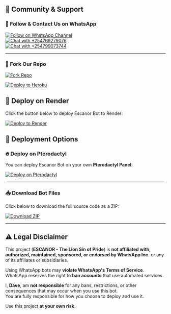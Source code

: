 ## 🤝 Community & Support

### 📲 Follow & Contact Us on WhatsApp
[![Follow on WhatsApp Channel](https://img.shields.io/badge/Follow-WhatsApp%20Channel-25D366?style=for-the-badge&logo=whatsapp)](https://whatsapp.com/channel/0029VavpWUvGk1Fkbzz0vz0v)  
[![Chat with +254769279076](https://img.shields.io/badge/Chat-+254769279076-25D366?style=for-the-badge&logo=whatsapp)](https://wa.me/254769279076)  
[![Chat with +254799073744](https://img.shields.io/badge/Chat-+254799073744-25D366?style=for-the-badge&logo=whatsapp)](https://wa.me/254799073744)

---

### 🍴 Fork Our Repo
[![Fork Repo](https://img.shields.io/badge/Fork-Our%20Repo-blueviolet?style=for-the-badge&logo=github)](https://github.com/Davemiracle01/ESCANOR-lion-sin-of-pride/fork)



[![Deploy to Heroku](https://www.herokucdn.com/deploy/button.svg)](https://heroku.com/deploy?template=https://github.com/Davemiracle01/ESCANOR-lion-sin-of-pride)


## 🚀 Deploy on Render

Click the button below to deploy Escanor Bot to Render:

[![Deploy to Render](https://render.com/images/deploy-to-render-button.svg)](https://render.com/deploy?repo=https://github.com/Davemiracle01/ESCANOR-lion-sin-of-pride)


## 🚀 Deployment Options

### 🔥 Deploy on Pterodactyl

You can deploy Escanor Bot on your own **Pterodactyl Panel**:

[![Deploy on Pterodactyl](https://img.shields.io/badge/Deploy%20on-Pterodactyl-orange?style=for-the-badge&logo=serverless)](https://github.com/Davemiracle01/ESCANOR-lion-sin-of-pride#pterodactyl-deployment-guide)

---

### 📥 Download Bot Files

Click below to download the full source code as a ZIP:

[![Download ZIP](https://img.shields.io/badge/Download%20-ZIP-blue?style=for-the-badge&logo=github)](https://github.com/Davemiracle01/ESCANOR-lion-sin-of-pride/archive/refs/heads/main.zip)







---

## ⚠️ Legal Disclaimer  

This project (**ESCANOR - The Lion Sin of Pride**) is **not affiliated with, authorized, maintained, sponsored, or endorsed by WhatsApp Inc.** or any of its affiliates or subsidiaries.  

Using WhatsApp bots may **violate WhatsApp's Terms of Service**. WhatsApp reserves the right to **ban accounts** that use automated services.  

I, **Dave**, am **not responsible** for any bans, restrictions, or other consequences that may occur when you use this bot.  
You are fully responsible for how you choose to deploy and use it.  

Use this project **at your own risk**.  

